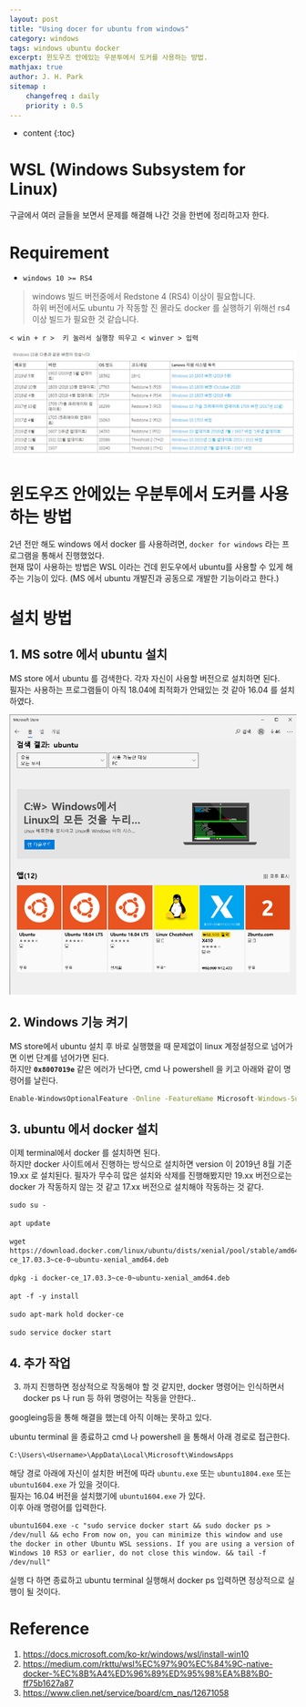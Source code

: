 ```yaml
---
layout: post
title: "Using docer for ubuntu from windows"
category: windows
tags: windows ubuntu docker
excerpt: 윈도우즈 안에있는 우분투에서 도커를 사용하는 방법.
mathjax: true
author: J. H. Park
sitemap :
    changefreq : daily
    priority : 0.5
---
```


* content
{:toc}

# WSL (Windows Subsystem for Linux)

구글에서 여러 글들을 보면서 문제를 해결해 나간 것을 한번에 정리하고자 한다.  


# Requirement

* `windows 10 >= RS4` 

> windows 빌드 버전중에서 Redstone 4 (RS4) 이상이 필요합니다.  
하위 버전에서도 ubuntu 가 작동할 진 몰라도 docker 를 실행하기 위해선 rs4 이상 빌드가 필요한 것 같습니다. 
```
< win + r >  키 눌러서 실행창 띄우고 < winver > 입력 
```

![](https://github.com/Park-Ju-hyeong/Park-Ju-hyeong.github.io/blob/master/_posts/2019_08_images/windows_version.PNG?raw=true)

# 윈도우즈 안에있는 우분투에서 도커를 사용하는 방법  
  
2년 전만 해도 windows 에서 docker 를 사용하려면, `docker for windows` 라는 프로그램을 통해서 진행했었다.  
현재 많이 사용하는 방법은 WSL 이라는 건데 윈도우에서 ubuntu를 사용할 수 있게 해주는 기능이 있다. (MS 에서 ubuntu 개발진과 공동으로 개발한 기능이라고 한다.)  


# 설치 방법

## 1. MS sotre 에서 ubuntu 설치

MS store 에서 ubuntu 를 검색한다. 각자 자신이 사용할 버전으로 설치하면 된다.  
필자는 사용하는 프로그램들이 아직 18.04에 최적화가 안돼있는 것 같아 16.04 를 설치하였다.  

![](https://github.com/Park-Ju-hyeong/Park-Ju-hyeong.github.io/blob/master/_posts/2019_08_images/ms_sotre_ubuntu.PNG?raw=true)


## 2. Windows 기능 켜기  

MS store에서 ubuntu 설치 후 바로 실행했을 때 문제없이 linux 계정설정으로 넘어가면 이번 단계를 넘어가면 된다.  
하지만 __`0x8007019e`__ 같은 에러가 난다면, cmd 나 powershell 을 키고 아래와 같이 명령어를 날린다.  


```cmd
Enable-WindowsOptionalFeature -Online -FeatureName Microsoft-Windows-Subsystem-Linux
```

## 3. ubuntu 에서 docker 설치 

이제 terminal에서 docker 를 설치하면 된다.  
하지만 docker 사이트에서 진행하는 방식으로 설치하면 version 이 2019년 8월 기준 19.xx 로 설치된다.  필자가 무수히 많은 설치와 삭제를 진행해봤지만 19.xx 버전으로는 docker 가 작동하지 않는 것 같고 17.xx 버전으로 설치해야 작동하는 것 같다.  

```
sudo su -

apt update

wget https://download.docker.com/linux/ubuntu/dists/xenial/pool/stable/amd64/docker-ce_17.03.3~ce-0~ubuntu-xenial_amd64.deb

dpkg -i docker-ce_17.03.3~ce-0~ubuntu-xenial_amd64.deb

apt -f -y install

sudo apt-mark hold docker-ce

sudo service docker start
```

## 4. 추가 작업

3. 까지 진행하면 정상적으로 작동해야 할 것 같지만, docker 명령어는 인식하면서 docker ps 나 run 등 하위 명령어는 작동을 안한다..  

googleing등을 통해 해결을 했는데 아직 이해는 못하고 있다.  

ubuntu terminal 을 종료하고 cmd 나 powershell 을 통해서 아래 경로로 접근한다.  
```
C:\Users\<Username>\AppData\Local\Microsoft\WindowsApps
```
해당 경로 아래에 자신이 설치한 버전에 따라 `ubuntu.exe` 또는  `ubuntu1804.exe` 또는 `ubuntu1604.exe` 가 있을 것이다.  
필자는 16.04 버전을 설치했기에 `ubuntu1604.exe` 가 있다.  
이후 아래 명령어를 입력한다. 

```
ubuntu1604.exe -c "sudo service docker start && sudo docker ps > /dev/null && echo From now on, you can minimize this window and use the docker in other Ubuntu WSL sessions. If you are using a version of Windows 10 RS3 or earlier, do not close this window. && tail -f /dev/null"
```
실행 다 하면 종료하고 ubuntu terminal 실행해서 docker ps 입력하면 정상적으로 실행이 될 것이다.

# Reference

1. https://docs.microsoft.com/ko-kr/windows/wsl/install-win10
1. https://medium.com/rkttu/wsl%EC%97%90%EC%84%9C-native-docker-%EC%8B%A4%ED%96%89%ED%95%98%EA%B8%B0-ff75b1627a87  
1. https://www.clien.net/service/board/cm_nas/12671058  